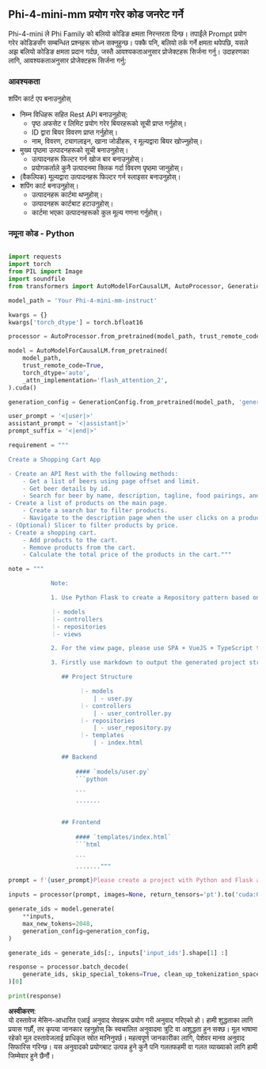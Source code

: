 ## **Phi-4-mini-mm प्रयोग गरेर कोड जनरेट गर्ने**

Phi-4-mini ले Phi Family को बलियो कोडिङ क्षमता निरन्तरता दिन्छ। तपाईंले Prompt प्रयोग गरेर कोडिङसँग सम्बन्धित प्रश्नहरू सोध्न सक्नुहुन्छ। पक्कै पनि, बलियो तर्क गर्ने क्षमता थपेपछि, यसले अझ बलियो कोडिङ क्षमता प्रदान गर्दछ, जस्तै आवश्यकताअनुसार प्रोजेक्टहरू सिर्जना गर्नु। उदाहरणका लागि, आवश्यकताअनुसार प्रोजेक्टहरू सिर्जना गर्नु:

### **आवश्यकता**

शपिंग कार्ट एप बनाउनुहोस्

- निम्न विधिहरू सहित Rest API बनाउनुहोस्:
    - पृष्ठ अफसेट र लिमिट प्रयोग गरेर बियरहरूको सूची प्राप्त गर्नुहोस्।
    - ID द्वारा बियर विवरण प्राप्त गर्नुहोस्।
    - नाम, विवरण, ट्यागलाइन, खाना जोडीहरू, र मूल्यद्वारा बियर खोज्नुहोस्।
- मुख्य पृष्ठमा उत्पादनहरूको सूची बनाउनुहोस्।
    - उत्पादनहरू फिल्टर गर्न खोज बार बनाउनुहोस्।
    - प्रयोगकर्ताले कुनै उत्पादनमा क्लिक गर्दा विवरण पृष्ठमा जानुहोस्।
- (वैकल्पिक) मूल्यद्वारा उत्पादनहरू फिल्टर गर्न स्लाइसर बनाउनुहोस्।
- शपिंग कार्ट बनाउनुहोस्।
    - उत्पादनहरू कार्टमा थप्नुहोस्।
    - उत्पादनहरू कार्टबाट हटाउनुहोस्।
    - कार्टमा भएका उत्पादनहरूको कुल मूल्य गणना गर्नुहोस्।

### **नमूना कोड - Python**

```python

import requests
import torch
from PIL import Image
import soundfile
from transformers import AutoModelForCausalLM, AutoProcessor, GenerationConfig,pipeline,AutoTokenizer

model_path = 'Your Phi-4-mini-mm-instruct'

kwargs = {}
kwargs['torch_dtype'] = torch.bfloat16

processor = AutoProcessor.from_pretrained(model_path, trust_remote_code=True)

model = AutoModelForCausalLM.from_pretrained(
    model_path,
    trust_remote_code=True,
    torch_dtype='auto',
    _attn_implementation='flash_attention_2',
).cuda()

generation_config = GenerationConfig.from_pretrained(model_path, 'generation_config.json')

user_prompt = '<|user|>'
assistant_prompt = '<|assistant|>'
prompt_suffix = '<|end|>'

requirement = """

Create a Shopping Cart App

- Create an API Rest with the following methods:
    - Get a list of beers using page offset and limit.
    - Get beer details by id.
    - Search for beer by name, description, tagline, food pairings, and price.
- Create a list of products on the main page.
    - Create a search bar to filter products.
    - Navigate to the description page when the user clicks on a product.
- (Optional) Slicer to filter products by price.
- Create a shopping cart.
    - Add products to the cart.
    - Remove products from the cart.
    - Calculate the total price of the products in the cart."""

note = """ 

            Note:

            1. Use Python Flask to create a Repository pattern based on the following structure to generate the files

            ｜- models
            ｜- controllers
            ｜- repositories
            ｜- views

            2. For the view page, please use SPA + VueJS + TypeScript to build

            3. Firstly use markdown to output the generated project structure (including directories and files), and then generate the  file names and corresponding codes step by step, output like this 

               ## Project Structure

                    ｜- models
                        | - user.py
                    ｜- controllers
                        | - user_controller.py
                    ｜- repositories
                        | - user_repository.py
                    ｜- templates
                        | - index.html

               ## Backend
                 
                   #### `models/user.py`
                   ```python

                   ```
                   .......
               

               ## Frontend
                 
                   #### `templates/index.html`
                   ```html

                   ```
                   ......."""

prompt = f'{user_prompt}Please create a project with Python and Flask according to the following requirements：\n{requirement}{note}{prompt_suffix}{assistant_prompt}'

inputs = processor(prompt, images=None, return_tensors='pt').to('cuda:0')

generate_ids = model.generate(
    **inputs,
    max_new_tokens=2048,
    generation_config=generation_config,
)

generate_ids = generate_ids[:, inputs['input_ids'].shape[1] :]

response = processor.batch_decode(
    generate_ids, skip_special_tokens=True, clean_up_tokenization_spaces=False
)[0]

print(response)

```

**अस्वीकरण**:  
यो दस्तावेज मेसिन-आधारित एआई अनुवाद सेवाहरू प्रयोग गरी अनुवाद गरिएको हो। हामी शुद्धताका लागि प्रयास गर्छौं, तर कृपया जानकार रहनुहोस् कि स्वचालित अनुवादमा त्रुटि वा अशुद्धता हुन सक्छ। मूल भाषामा रहेको मूल दस्तावेजलाई प्राधिकृत स्रोत मानिनुपर्छ। महत्वपूर्ण जानकारीका लागि, पेशेवर मानव अनुवाद सिफारिस गरिन्छ। यस अनुवादको प्रयोगबाट उत्पन्न हुने कुनै पनि गलतफहमी वा गलत व्याख्याको लागि हामी जिम्मेवार हुने छैनौं।